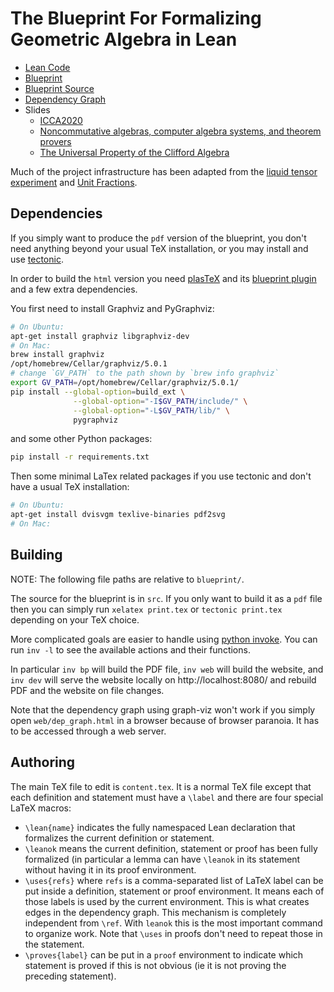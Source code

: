 # The Blueprint For Formalizing Geometric Algebra in Lean

* [Lean Code](https://github.com/pygae/lean-ga/)
* [Blueprint](https://pygae.github.io/lean-ga/blueprint/)
* [Blueprint Source](https://github.com/pygae/lean-ga/docs/blueprint)
* [Dependency Graph](https://pygae.github.io/lean-ga/blueprint/dep_graph.html)
* Slides
  - [ICCA2020](https://pygae.github.io/lean-ga/ICCA2020/)
  - [Noncommutative algebras, computer algebra systems, and theorem provers](https://eric-wieser.github.io/divf-2022)
  - [The Universal Property of the Clifford Algebra](https://eric-wieser.github.io/brno-2021/)

Much of the project infrastructure has been adapted from the [liquid tensor experiment](https://leanprover-community.github.io/liquid/) and [Unit Fractions](https://github.com/b-mehta/unit-fractions).

## Dependencies

If you simply want to produce the `pdf` version of the blueprint, you don't
need anything beyond your usual TeX installation, or you may install and use [tectonic](https://tectonic-typesetting.github.io/en-US/install.html).

In order to build the `html` version you need 
[plasTeX](https://github.com/plastex/plastex/) and its 
[blueprint plugin](https://github.com/PatrickMassot/leanblueprint) and a few extra dependencies. 

You first need to install Graphviz and PyGraphviz:

```bash
# On Ubuntu:
apt-get install graphviz libgraphviz-dev
# On Mac:
brew install graphviz
/opt/homebrew/Cellar/graphviz/5.0.1
# change `GV_PATH` to the path shown by `brew info graphviz`
export GV_PATH=/opt/homebrew/Cellar/graphviz/5.0.1/
pip install --global-option=build_ext \
              --global-option="-I$GV_PATH/include/" \
              --global-option="-L$GV_PATH/lib/" \
              pygraphviz
```

and some other Python packages:

```bash
pip install -r requirements.txt
```

Then some minimal LaTex related packages if you use tectonic and don't have a usual TeX installation:

```bash
# On Ubuntu:
apt-get install dvisvgm texlive-binaries pdf2svg
# On Mac:

```

## Building

NOTE: The following file paths are relative to `blueprint/`.

The source for the blueprint is in `src`. 
If you only want to build it as a `pdf` file then you can simply run 
`xelatex print.tex` or `tectonic print.tex` depending on your TeX choice.

More complicated goals are easier to handle using [python invoke](https://www.pyinvoke.org/).
You can run `inv -l` to see the available actions and their functions.

In particular `inv bp` will build the PDF file, `inv web` will build the website,
and `inv dev` will serve the website locally on http://localhost:8080/ and rebuild PDF and the website on file changes. 

Note that the dependency graph using graph-viz won't work if you simply open `web/dep_graph.html` in 
a browser because of browser paranoia. It has to be accessed through a web server. 

## Authoring

The main TeX file to edit is `content.tex`. It is a normal TeX file except that
each definition and statement must have a `\label` and there are four special LaTeX macros:
* `\lean{name}` indicates the fully namespaced Lean declaration that formalizes
  the current definition or statement.
* `\leanok` means the current definition, statement or proof has been fully formalized (in particular
  a lemma can have `\leanok` in its statement without having it in its proof environment.
* `\uses{refs}` where `refs` is a comma-separated list of LaTeX label can be
  put inside a definition, statement or proof environment. It means each of
  those labels is used by the current environment. This is what creates edges
  in the dependency graph. This mechanism is completely independent from
  `\ref`. With `leanok` this is the most important command to organize work.
  Note that `\uses` in proofs don't need to repeat those in the statement.
* `\proves{label}` can be put in a `proof` environment to indicate which
  statement is proved if this is not obvious (ie it is not proving the
  preceding statement).
